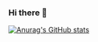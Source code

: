### Hi there 👋

[![Anurag's GitHub stats](https://github-readme-stats.vercel.app/api?username=deviak&show_icons=true&count_private=true&theme=radical)](https://github.com/anuraghazra/github-readme-stats)

<!--
**deviak/deviak** is a ✨ _special_ ✨ repository because its `README.md` (this file) appears on your GitHub profile.

Here are some ideas to get you started:

- 🔭 I’m currently working on ...
- 🌱 I’m currently learning ...
- 👯 I’m looking to collaborate on ...
- 🤔 I’m looking for help with ...
- 💬 Ask me about ...
- 📫 How to reach me: ...
- 😄 Pronouns: ...
- ⚡ Fun fact: ...
-->
